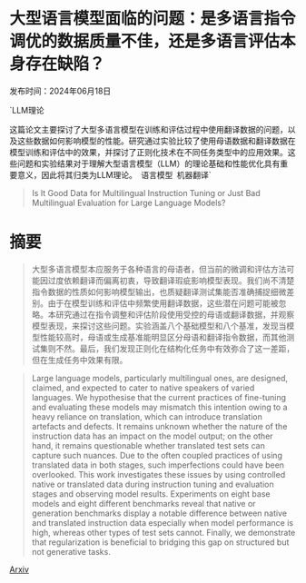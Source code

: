 # 大型语言模型面临的问题：是多语言指令调优的数据质量不佳，还是多语言评估本身存在缺陷？

发布时间：2024年06月18日

`LLM理论

这篇论文主要探讨了大型多语言模型在训练和评估过程中使用翻译数据的问题，以及这些数据如何影响模型的性能。研究通过实验比较了使用母语数据和翻译数据在模型训练和评估中的效果，并探讨了正则化技术在不同任务类型中的应用效果。这些问题和实验结果对于理解大型语言模型（LLM）的理论基础和性能优化具有重要意义，因此将其归类为LLM理论。` `语言模型` `机器翻译`

> Is It Good Data for Multilingual Instruction Tuning or Just Bad Multilingual Evaluation for Large Language Models?

# 摘要

> 大型多语言模型本应服务于各种语言的母语者，但当前的微调和评估方法可能因过度依赖翻译而偏离初衷，导致翻译瑕疵影响模型表现。我们尚不清楚指令数据的性质如何影响模型输出，也质疑翻译测试集能否准确捕捉细微差别。由于在模型训练和评估中频繁使用翻译数据，这些潜在问题可能被忽略。本研究通过在指令调整和评估阶段使用受控的母语或翻译数据，并观察模型表现，来探讨这些问题。实验涵盖八个基础模型和八个基准，发现当模型性能较高时，母语或生成基准能明显区分母语和翻译指令数据，而其他测试集则不然。最后，我们发现正则化在结构化任务中有效弥合了这一差距，但在生成任务中效果有限。

> Large language models, particularly multilingual ones, are designed, claimed, and expected to cater to native speakers of varied languages. We hypothesise that the current practices of fine-tuning and evaluating these models may mismatch this intention owing to a heavy reliance on translation, which can introduce translation artefacts and defects. It remains unknown whether the nature of the instruction data has an impact on the model output; on the other hand, it remains questionable whether translated test sets can capture such nuances. Due to the often coupled practices of using translated data in both stages, such imperfections could have been overlooked. This work investigates these issues by using controlled native or translated data during instruction tuning and evaluation stages and observing model results. Experiments on eight base models and eight different benchmarks reveal that native or generation benchmarks display a notable difference between native and translated instruction data especially when model performance is high, whereas other types of test sets cannot. Finally, we demonstrate that regularization is beneficial to bridging this gap on structured but not generative tasks.

[Arxiv](https://arxiv.org/abs/2406.12822)